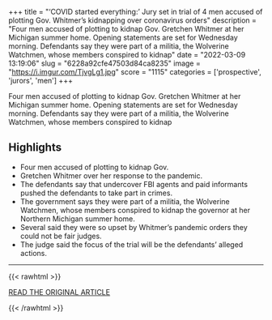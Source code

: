 +++
title = "‘COVID started everything:’ Jury set in trial of 4 men accused of plotting Gov. Whitmer’s kidnapping over coronavirus orders"
description = "Four men accused of plotting to kidnap Gov. Gretchen Whitmer at her Michigan summer home. Opening statements are set for Wednesday morning. Defendants say they were part of a militia, the Wolverine Watchmen, whose members conspired to kidnap"
date = "2022-03-09 13:19:06"
slug = "6228a92cfe47503d84ca8235"
image = "https://i.imgur.com/TjvgLg1.jpg"
score = "1115"
categories = ['prospective', 'jurors', 'men']
+++

Four men accused of plotting to kidnap Gov. Gretchen Whitmer at her Michigan summer home. Opening statements are set for Wednesday morning. Defendants say they were part of a militia, the Wolverine Watchmen, whose members conspired to kidnap

## Highlights

- Four men accused of plotting to kidnap Gov.
- Gretchen Whitmer over her response to the pandemic.
- The defendants say that undercover FBI agents and paid informants pushed the defendants to take part in crimes.
- The government says they were part of a militia, the Wolverine Watchmen, whose members conspired to kidnap the governor at her Northern Michigan summer home.
- Several said they were so upset by Whitmer’s pandemic orders they could not be fair judges.
- The judge said the focus of the trial will be the defendants’ alleged actions.

---

{{< rawhtml >}}
  <p class="article-category">
    <a target="_blank" href="https://www.mlive.com/news/grand-rapids/2022/03/covid-started-everything-jury-set-in-trial-of-4-men-accused-of-plotting-gov-whitmers-kidnapping-over-coronavirus-orders.html">READ THE ORIGINAL ARTICLE</a>
  </p>
{{< /rawhtml >}}
